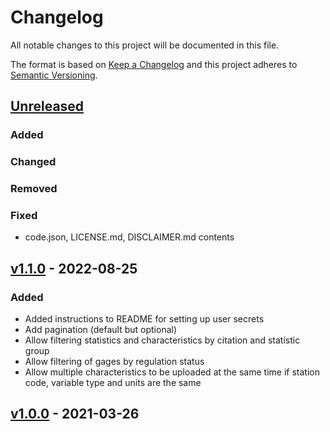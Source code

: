 # Changelog

All notable changes to this project will be documented in this file.

The format is based on [Keep a Changelog](http://keepachangelog.com/en/1.0.0/)
and this project adheres to [Semantic Versioning](http://semver.org/spec/v2.0.0.html).

## [Unreleased](https://github.com/USGS-WiM/NSSServices/tree/dev)

### Added

### Changed

### Removed

### Fixed

- code.json, LICENSE.md, DISCLAIMER.md contents

## [v1.1.0](https://github.com/USGS-WiM/GageStatsServices/releases/tag/v1.1.0) - 2022-08-25

### Added
- Added instructions to README for setting up user secrets
- Add pagination (default but optional)
- Allow filtering statistics and characteristics by citation and statistic group 
- Allow filtering of gages by regulation status
- Allow multiple characteristics to be uploaded at the same time if station code, variable type and units are the same

## [v1.0.0](https://github.com/USGS-WiM/GageStatsServices/releases/tag/v1.0.0) - 2021-03-26
